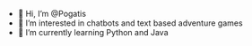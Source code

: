- 👋 Hi, I’m @Pogatis
- 👀 I’m interested in chatbots and text based adventure games
- 🌱 I’m currently learning Python and Java

<!---
Pogatis/Pogatis is a ✨ special ✨ repository because its `README.md` (this file) appears on your GitHub profile.
You can click the Preview link to take a look at your changes.
--->
